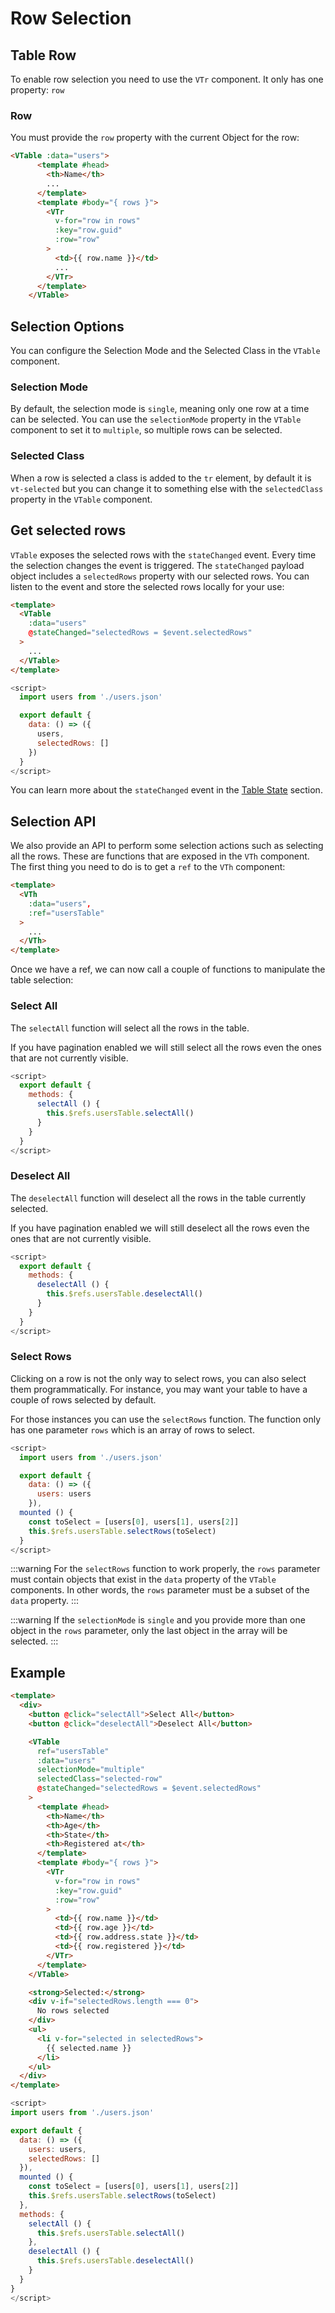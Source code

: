 # Row Selection

## Table Row <Badge text="VTr"/>
To enable row selection you need to use the `VTr` component. It only has one property: `row`

### Row <Badge text="object"/>
You must provide the `row` property with the current Object for the row:

```html
<VTable :data="users">
      <template #head>
        <th>Name</th>
        ...
      </template>
      <template #body="{ rows }">
        <VTr
          v-for="row in rows"
          :key="row.guid"
          :row="row"
        >
          <td>{{ row.name }}</td>
          ...
        </VTr>
      </template>
    </VTable>
```

## Selection Options
You can configure the Selection Mode and the Selected Class in the `VTable` component.

### Selection Mode <Badge text="'single' | 'multiple'"/>
By default, the selection mode is `single`, meaning only one row at a time can be selected.
You can use the `selectionMode` property in the `VTable` component to set it to `multiple`, so multiple rows
can be selected.

### Selected Class <Badge text="string"/>
When a row is selected a class is added to the `tr` element, by default it is `vt-selected` but you can change it to
something else with the `selectedClass` property in the `VTable` component.

## Get selected rows
`VTable` exposes the selected rows with the `stateChanged` event. Every time the selection changes the event is triggered.
The `stateChanged` payload object includes a `selectedRows` property with our selected rows. 
You can listen to the event and store the selected rows locally for your use:

<CodeGroup>
  <CodeGroupItem title="html" active>

```html
<template>
  <VTable
    :data="users"
    @stateChanged="selectedRows = $event.selectedRows"
  >
    ...
  </VTable>
</template>
```
</CodeGroupItem>
  <CodeGroupItem title="js">

```js
<script>
  import users from './users.json'

  export default {
    data: () => ({
      users,
      selectedRows: []
    })
  }
</script>
```
  </CodeGroupItem>

</CodeGroup>

You can learn more about the `stateChanged` event in the [Table State](/table-state.md) section.

## Selection API
We also provide an API to perform some selection actions such as selecting all the rows.
These are functions that are exposed in the `VTh` component. 
The first thing you need to do is to get a `ref` to the `VTh` component:

```html
<template>
  <VTh
    :data="users",
    :ref="usersTable"
  >
    ...
  </VTh>
</template>
```

Once we have a ref, we can now call a couple of functions to manipulate the table selection:

### Select All
The `selectAll` function will select all the rows in the table. 

If you have pagination enabled we will still select all the rows even the ones that are not currently visible.

```js
<script>
  export default {
    methods: {
      selectAll () {
        this.$refs.usersTable.selectAll()
      }
    }
  }
</script>
```

### Deselect All
The `deselectAll` function will deselect all the rows in the table currently selected.

If you have pagination enabled we will still deselect all the rows even the ones that are not currently visible.

```js
<script>
  export default {
    methods: {
      deselectAll () {
        this.$refs.usersTable.deselectAll()
      }
    }
  }
</script>
```

### Select Rows
Clicking on a row is not the only way to select rows, you can also select them programmatically.
For instance, you may want your table to have a couple of rows selected by default.

For those instances you can use the `selectRows` function. The function only has one parameter `rows` which is an array of rows to select.

```js
<script>
  import users from './users.json'

  export default {
    data: () => ({
      users: users
    }),
  mounted () {
    const toSelect = [users[0], users[1], users[2]]
    this.$refs.usersTable.selectRows(toSelect)
  }
</script>
```

:::warning
For the `selectRows` function to work properly, the `rows` parameter must contain objects that exist in the `data` property of the `VTable` components.
In other words, the `rows` parameter must be a subset of the `data` property.
:::

:::warning
If the `selectionMode` is `single` and you provide more than one object in the `rows` parameter, only the last object in the array will be selected.
:::

## Example

<CodeGroup>
  <CodeGroupItem title="html" active>

```html
<template>
  <div>
    <button @click="selectAll">Select All</button>
    <button @click="deselectAll">Deselect All</button>

    <VTable
      ref="usersTable"
      :data="users"
      selectionMode="multiple"
      selectedClass="selected-row"
      @stateChanged="selectedRows = $event.selectedRows"
    >
      <template #head>
        <th>Name</th>
        <th>Age</th>
        <th>State</th>
        <th>Registered at</th>
      </template>
      <template #body="{ rows }">
        <VTr
          v-for="row in rows"
          :key="row.guid"
          :row="row"
        >
          <td>{{ row.name }}</td>
          <td>{{ row.age }}</td>
          <td>{{ row.address.state }}</td>
          <td>{{ row.registered }}</td>
        </VTr>
      </template>
    </VTable>

    <strong>Selected:</strong>
    <div v-if="selectedRows.length === 0">
      No rows selected
    </div>
    <ul>
      <li v-for="selected in selectedRows">
        {{ selected.name }}
      </li>
    </ul>
  </div>
</template>
```
</CodeGroupItem>
  <CodeGroupItem title="js">

```js
<script>
import users from './users.json'

export default {
  data: () => ({
    users: users,
    selectedRows: []
  }),
  mounted () {
    const toSelect = [users[0], users[1], users[2]]
    this.$refs.usersTable.selectRows(toSelect)
  },
  methods: {
    selectAll () {
      this.$refs.usersTable.selectAll()
    },
    deselectAll () {
      this.$refs.usersTable.deselectAll()
    }
  }
}
</script>
```
  </CodeGroupItem>

</CodeGroup>

<Selection/>
